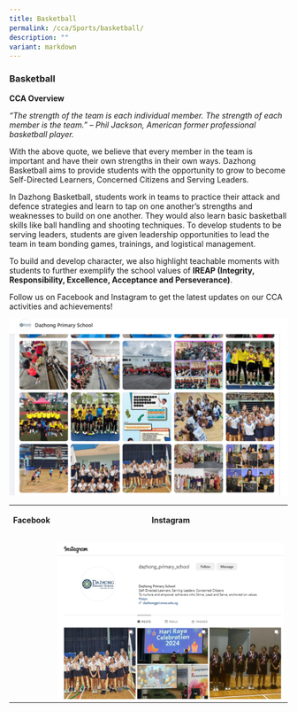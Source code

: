 ```yaml
---
title: Basketball
permalink: /cca/Sports/basketball/
description: ""
variant: markdown
---
```

### Basketball

**CCA Overview**

*“The strength of the team is each individual member. The strength of each member is the team.” – Phil Jackson, American former professional basketball player.*

With the above quote, we believe that every member in the team is important and have their own strengths in their own ways. Dazhong Basketball aims to provide students with the opportunity to grow to become Self-Directed Learners, Concerned Citizens and Serving Leaders. 

In Dazhong Basketball, students work in teams to practice their attack and defence strategies and learn to tap on one another’s strengths and weaknesses to build on one another. They would also learn basic basketball skills like ball handling and shooting techniques. To develop students to be serving leaders, students are given leadership opportunities to lead the team in team bonding games, trainings, and logistical management. 

To build and develop character, we also highlight teachable moments with students to further exemplify the school values of **IREAP (Integrity, Responsibility, Excellence, Acceptance and Perseverance)**.

Follow us on Facebook and Instagram to get the latest updates on our CCA activities and achievements!

![](/images/Picture6.jpg)

<table style="minWidth: 50px"><colgroup><col><col></colgroup><tbody><tr><th rowspan="1" colspan="1"><p>Facebook</p></th><th rowspan="1" colspan="1"><p>Instagram</p></th></tr><tr><td rowspan="1" colspan="1"><p></p><a class="isomer-image-wrapper" href="https://www.facebook.com/dzpsofficial/"><img style="width: 100%" height="auto" width="100%" alt="" src="/images/DZ_FB_Page.png"></a></td><td rowspan="1" colspan="1"><p></p><a class="isomer-image-wrapper" href="https://www.instagram.com/dazhong_primary_school/"><img style="width: 100%" height="auto" width="100%" alt="" src="/images/DZ_IG_Page.png"></a></td></tr></tbody></table>